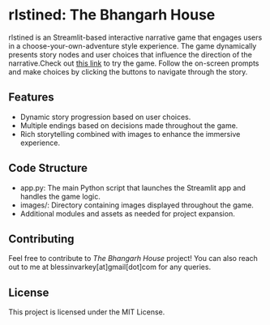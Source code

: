 # rlstined: The Bhangarh House

rlstined is an Streamlit-based interactive narrative game that engages users in a choose-your-own-adventure style experience. The game dynamically presents story nodes and user choices that influence the direction of the narrative.Check out [this link](https://rlstined.streamlit.app/) to try the game. Follow the on-screen prompts and make choices by clicking the buttons to navigate through the story.

## Features
- Dynamic story progression based on user choices.
- Multiple endings based on decisions made throughout the game.
- Rich storytelling combined with images to enhance the immersive experience.

## Code Structure
- app.py: The main Python script that launches the Streamlit app and handles the game logic.
- images/: Directory containing images displayed throughout the game.
- Additional modules and assets as needed for project expansion.

## Contributing
Feel free to contribute to _The Bhangarh House_ project! You can also reach out to me at blessinvarkey[at]gmail[dot]com for any queries. 

## License
This project is licensed under the MIT License.

